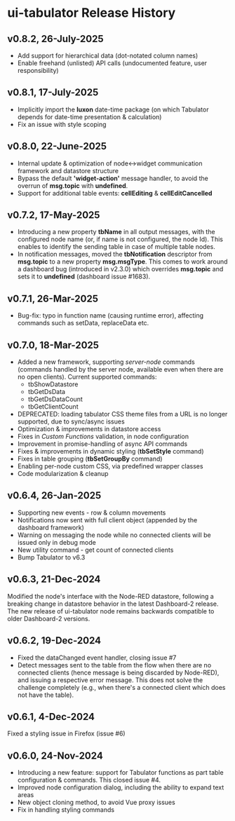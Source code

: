 # ui-tabulator Release History

## v0.8.2, 26-July-2025

* Add support for hierarchical data (dot-notated column names)
* Enable freehand (unlisted) API calls (undocumented feature, user responsibility)

## v0.8.1, 17-July-2025

* Implicitly import the **luxon** date-time package (on which Tabulator depends for date-time presentation & calculation)
* Fix an issue with style scoping

## v0.8.0, 22-June-2025

* Internal update &AMP; optimization of node<->widget communication framework and datastore structure
* Bypass the default **'widget-action'** message handler, to avoid the overrun of **msg.topic** with **undefined**.
* Support for additional table events: **cellEditing** &AMP; **cellEditCancelled**

## v0.7.2, 17-May-2025

* Introducing a new property **tbName** in all output messages, with the configured node name (or, if name is not configured, the node Id). This enables to identify the sending table in case of multiple table nodes.
* In notification messages, moved the **tbNotification** descriptor from **msg.topic** to a new property **msg.msgType**. This comes to work around a dashboard bug (introduced in v2.3.0) which overrides **msg.topic** and sets it to **undefined** (dashboard issue #1683).

## v0.7.1, 26-Mar-2025

* Bug-fix: typo in function name (causing runtime error), affecting commands such as setData, replaceData etc.

## v0.7.0, 18-Mar-2025

* Added a new framework, supporting _server-node_ commands (commands handled by the server node, available even when there are no open clients). Current supported commands:
	* tbShowDatastore
	* tbGetDsData
	* tbGetDsDataCount
	* tbGetClientCount
* DEPRECATED: loading tabulator CSS theme files from a URL is no longer supported, due to sync/async issues
* Optimization & improvements in datastore access
* Fixes in _Custom Functions_ validation, in node configuration
* Improvement in promise-handling of async API commands
* Fixes & improvements in dynamic styling (**tbSetStyle** command)
* Fixes in table grouping (**tbSetGroupBy** command)
* Enabling per-node custom CSS, via predefined wrapper classes
* Code modularization & cleanup

## v0.6.4, 26-Jan-2025

* Supporting new events - row & column movements
* Notifications now sent with full client object (appended by the dashboard framework)
* Warning on messaging the node while no connected clients will be issued only in debug mode
* New utility command - get count of connected clients
* Bump Tabulator to v6.3

## v0.6.3, 21-Dec-2024

Modified the node's interface with the Node-RED datastore, following a breaking change in datastore behavior in the latest Dashboard-2 release.
The new release of ui-tabulator node remains backwards compatible to older Dashboard-2 versions.

## v0.6.2, 19-Dec-2024

* Fixed the dataChanged event handler, closing issue #7
* Detect messages sent to the table from the flow when there are no connected clients (hence message is being discarded by Node-RED), and issuing a respective error message.
This does not solve the challenge completely (e.g., when there's a connected client which does not have the table).

## v0.6.1, 4-Dec-2024

Fixed a styling issue in Firefox (issue #6)

## v0.6.0, 24-Nov-2024

* Introducing a new feature: support for Tabulator functions as part table configuration & commands. This closed issue #4.
* Improved node configuration dialog, including the ability to expand text areas
* New object cloning method, to avoid Vue proxy issues
* Fix in handling styling commands